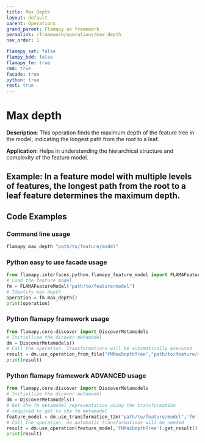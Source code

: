 ```yaml
---
title: Max Depth
layout: default
parent: Operations
grand_parent: Flamapy as framework
permalink: /framework/operations/max_depth
nav_order: 1

flamapy_sat: false
flampy_bdd: false
flamapy_fm: true
cmd: true
facade: true
python: true
rest: true
---
```


# Max depth

**Description**: 
This operation finds the maximum depth of the feature tree in the model, indicating the longest path from the root to a leaf.

**Application**: 
Helps in understanding the hierarchical structure and complexity of the feature model.

**Example**: 
In a feature model with multiple levels of features, the longest path from the root to a leaf feature determines the maximum depth.
---
## Code Examples

### Command line usage
```bash
flamapy max_depth "path/to/feature/model"
```

### Python easy to use facade usage
```python
from flamapy.interfaces.python.flamapy_feature_model import FLAMAFeatureModel
# Load the feature model
fm = FLAMAFeatureModel("path/to/feature/model")
# Identify max depth
operation = fm.max_depth()
print(operation)
```

### Python flamapy framework usage
```python
from flamapy.core.discover import DiscoverMetamodels
# Initiallize the dicover metamodel
dm = DiscoverMetamodels()
# Call the operation. Transformations will be automatically executed
result = dm.use_operation_from_file("FMMaxDepthTree","path/to/feature/model")
print(result)
```
### Python flamapy framework **ADVANCED** usage
```python
from flamapy.core.discover import DiscoverMetamodels
# Initiallize the dicover metamodel
dm = DiscoverMetamodels()
# Get the fm metamodel representation using the transformation 
# required to get to the fm metamodel
feature_model = dm.use_transformation_t2m("path/to/feature/model",'fm') 
# Call the operation, no automatic transformations will be needed
result = dm.use_operation(feature_model,'FMMaxDepthTree').get_result()
print(result)
```
